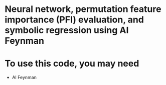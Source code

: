 # Neural network, permutation feature importance (PFI) evaluation, and symbolic regression using AI Feynman

# To use this code, you may need
- AI Feynman
